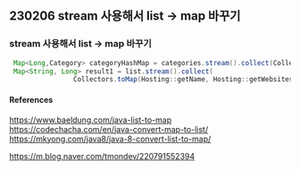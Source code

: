 ## 230206 stream 사용해서 list -> map 바꾸기

### stream 사용해서 list -> map 바꾸기

```java
 Map<Long,Category> categoryHashMap = categories.stream().collect(Collectors.toMap(category -> category.getId(), category -> category));
 Map<String, Long> result1 = list.stream().collect(
                Collectors.toMap(Hosting::getName, Hosting::getWebsites));

```

#### References

https://www.baeldung.com/java-list-to-map
https://codechacha.com/en/java-convert-map-to-list/
https://mkyong.com/java8/java-8-convert-list-to-map/

https://m.blog.naver.com/tmondev/220791552394
